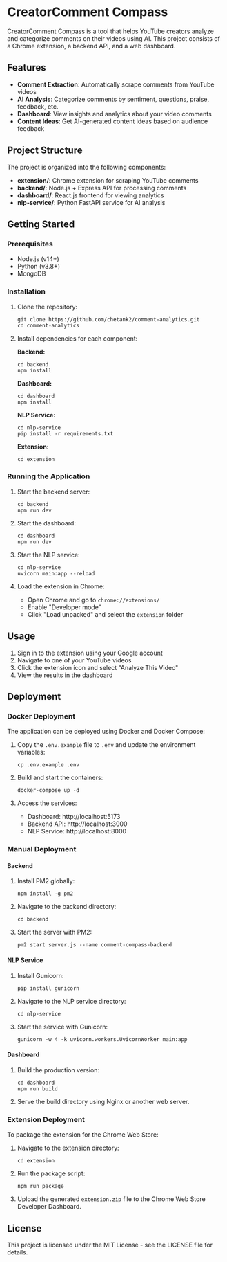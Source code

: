 # CreatorComment Compass

CreatorComment Compass is a tool that helps YouTube creators analyze and categorize comments on their videos using AI. This project consists of a Chrome extension, a backend API, and a web dashboard.

## Features

- **Comment Extraction**: Automatically scrape comments from YouTube videos
- **AI Analysis**: Categorize comments by sentiment, questions, praise, feedback, etc.
- **Dashboard**: View insights and analytics about your video comments
- **Content Ideas**: Get AI-generated content ideas based on audience feedback

## Project Structure

The project is organized into the following components:

- **extension/**: Chrome extension for scraping YouTube comments
- **backend/**: Node.js + Express API for processing comments
- **dashboard/**: React.js frontend for viewing analytics
- **nlp-service/**: Python FastAPI service for AI analysis

## Getting Started

### Prerequisites

- Node.js (v14+)
- Python (v3.8+)
- MongoDB

### Installation

1. Clone the repository:
   ```
   git clone https://github.com/chetank2/comment-analytics.git
   cd comment-analytics
   ```

2. Install dependencies for each component:

   **Backend:**
   ```
   cd backend
   npm install
   ```

   **Dashboard:**
   ```
   cd dashboard
   npm install
   ```

   **NLP Service:**
   ```
   cd nlp-service
   pip install -r requirements.txt
   ```

   **Extension:**
   ```
   cd extension
   ```

### Running the Application

1. Start the backend server:
   ```
   cd backend
   npm run dev
   ```

2. Start the dashboard:
   ```
   cd dashboard
   npm run dev
   ```

3. Start the NLP service:
   ```
   cd nlp-service
   uvicorn main:app --reload
   ```

4. Load the extension in Chrome:
   - Open Chrome and go to `chrome://extensions/`
   - Enable "Developer mode"
   - Click "Load unpacked" and select the `extension` folder

## Usage

1. Sign in to the extension using your Google account
2. Navigate to one of your YouTube videos
3. Click the extension icon and select "Analyze This Video"
4. View the results in the dashboard

## Deployment

### Docker Deployment

The application can be deployed using Docker and Docker Compose:

1. Copy the `.env.example` file to `.env` and update the environment variables:
   ```
   cp .env.example .env
   ```

2. Build and start the containers:
   ```
   docker-compose up -d
   ```

3. Access the services:
   - Dashboard: http://localhost:5173
   - Backend API: http://localhost:3000
   - NLP Service: http://localhost:8000

### Manual Deployment

#### Backend

1. Install PM2 globally:
   ```
   npm install -g pm2
   ```

2. Navigate to the backend directory:
   ```
   cd backend
   ```

3. Start the server with PM2:
   ```
   pm2 start server.js --name comment-compass-backend
   ```

#### NLP Service

1. Install Gunicorn:
   ```
   pip install gunicorn
   ```

2. Navigate to the NLP service directory:
   ```
   cd nlp-service
   ```

3. Start the service with Gunicorn:
   ```
   gunicorn -w 4 -k uvicorn.workers.UvicornWorker main:app
   ```

#### Dashboard

1. Build the production version:
   ```
   cd dashboard
   npm run build
   ```

2. Serve the build directory using Nginx or another web server.

### Extension Deployment

To package the extension for the Chrome Web Store:

1. Navigate to the extension directory:
   ```
   cd extension
   ```

2. Run the package script:
   ```
   npm run package
   ```

3. Upload the generated `extension.zip` file to the Chrome Web Store Developer Dashboard.

## License

This project is licensed under the MIT License - see the LICENSE file for details.
